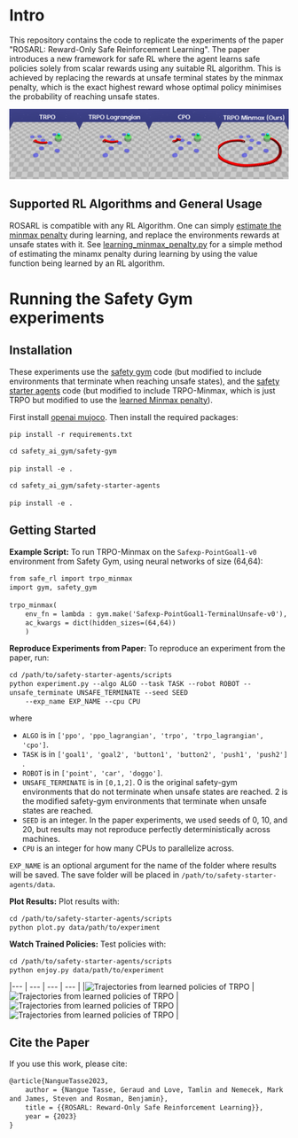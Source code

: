 # Intro

This repository contains the code to replicate the experiments of the paper "ROSARL: Reward-Only Safe Reinforcement Learning". The paper introduces a new framework for safe RL where the agent learns safe policies solely from scalar rewards using any suitable RL algorithm. This is achieved by replacing the rewards at unsafe terminal states by the minmax penalty, which is the exact highest reward whose optimal policy minimises the probability of reaching unsafe states.

![Trajectories from learned policies of baselines vs ours](algorithms_trajectories.png)

## Supported RL Algorithms and General Usage

ROSARL is compatible with any RL Algorithm. One can simply [estimate the minmax penalty](learning_minmax_penalty.py) during learning, and replace the environments rewards at unsafe states with it. See [learning_minmax_penalty.py](learning_minmax_penalty.py) for a simple method of estimating the minamx penalty during learning by using the value function being learned by an RL algorithm. 

# Running the Safety Gym experiments

## Installation
These experiments use the [safety gym]([safety_ai_gym/safety-gym](https://github.com/openai/safety-gym)) code (but modified to include environments that terminate when reaching unsafe states), and the [safety starter agents]([safety_ai_gym/safety-starter-agents](https://github.com/openai/safety-starter-agents)) code (but modified to include TRPO-Minmax, which is just TRPO but modified to use the [learned Minmax penalty](learning_minmax_penalty.py)).   

First install [openai mujoco](https://github.com/openai/mujoco-py). Then install the required packages:

```
pip install -r requirements.txt
```

```
cd safety_ai_gym/safety-gym

pip install -e .
```

```
cd safety_ai_gym/safety-starter-agents

pip install -e .
```

## Getting Started

**Example Script:** To run TRPO-Minmax on the `Safexp-PointGoal1-v0` environment from Safety Gym, using neural networks of size (64,64):

```
from safe_rl import trpo_minmax
import gym, safety_gym

trpo_minmax(
	env_fn = lambda : gym.make('Safexp-PointGoal1-TerminalUnsafe-v0'),
	ac_kwargs = dict(hidden_sizes=(64,64))
	)

```


**Reproduce Experiments from Paper:** To reproduce an experiment from the paper, run:

```
cd /path/to/safety-starter-agents/scripts
python experiment.py --algo ALGO --task TASK --robot ROBOT --unsafe_terminate UNSAFE_TERMINATE --seed SEED 
	--exp_name EXP_NAME --cpu CPU
```

where 

* `ALGO` is in `['ppo', 'ppo_lagrangian', 'trpo', 'trpo_lagrangian', 'cpo']`.
* `TASK` is in `['goal1', 'goal2', 'button1', 'button2', 'push1', 'push2']` .
* `ROBOT` is in `['point', 'car', 'doggo']`.
* `UNSAFE_TERMINATE` is in `[0,1,2]`. 0 is the original safety-gym environments that do not terminate when unsafe states are reached. 2 is the modified safety-gym environments that terminate when unsafe states are reached.
* `SEED` is an integer. In the paper experiments, we used seeds of 0, 10, and 20, but results may not reproduce perfectly deterministically across machines.
* `CPU` is an integer for how many CPUs to parallelize across.

`EXP_NAME` is an optional argument for the name of the folder where results will be saved. The save folder will be placed in `/path/to/safety-starter-agents/data`. 


**Plot Results:** Plot results with:

```
cd /path/to/safety-starter-agents/scripts
python plot.py data/path/to/experiment
```

**Watch Trained Policies:** Test policies with:

```
cd /path/to/safety-starter-agents/scripts
python enjoy.py data/path/to/experiment
```

|--- | --- | --- | --- |
|![Trajectories from learned policies of TRPO](safety_ai_gym/videos/point_goal1_terminal_unsafe/trpo_s1_success.gif) | ![Trajectories from learned policies of TRPO](safety_ai_gym/videos/point_goal1_terminal_unsafe/trpo_s17_success.gif) | ![Trajectories from learned policies of TRPO](safety_ai_gym/videos/point_goal1_terminal_unsafe/trpo_s29_success.gif) | ![Trajectories from learned policies of TRPO](safety_ai_gym/videos/point_goal1_terminal_unsafe/trpo_s39_success.gif) |

## Cite the Paper

If you use this work, please cite:

```
@article{NangueTasse2023,
    author = {Nangue Tasse, Geraud and Love, Tamlin and Nemecek, Mark and James, Steven and Rosman, Benjamin},
    title = {{ROSARL: Reward-Only Safe Reinforcement Learning}},
    year = {2023}
}
```

